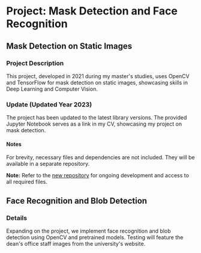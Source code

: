 # Project: Mask Detection and Face Recognition

## Mask Detection on Static Images

### Project Description

This project, developed in 2021 during my master's studies, uses OpenCV and TensorFlow for mask detection on static images, showcasing skills in Deep Learning and Computer Vision.

### Update (Updated Year 2023)

The project has been updated to the latest library versions. The provided Jupyter Notebook serves as a link in my CV, showcasing my project on mask detection.

#### Notes

For brevity, necessary files and dependencies are not included. They will be available in a separate repository.

**Note:** Refer to the [new repository](link_do_nowego_repozytorium) for ongoing development and access to all required files.

## Face Recognition and Blob Detection

### Details

Expanding on the project, we implement face recognition and blob detection using OpenCV and pretrained models. Testing will feature the dean's office staff images from the university's website.
